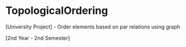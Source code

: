 # TopologicalOrdering
[University Project] - Order elements based on par relations using graph

[2nd Year - 2nd Semester]
